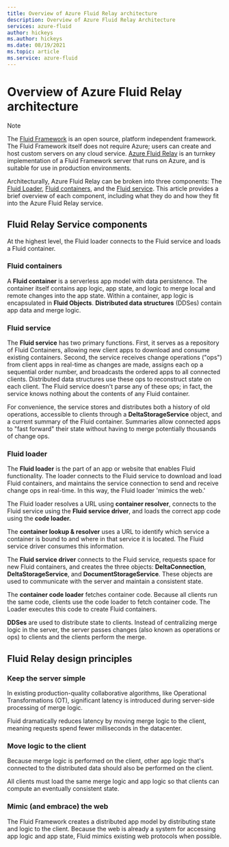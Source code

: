 ```yaml
---
title: Overview of Azure Fluid Relay architecture
description: Overview of Azure Fluid Relay Architecture
services: azure-fluid
author: hickeys
ms.author: hickeys
ms.date: 08/19/2021
ms.topic: article
ms.service: azure-fluid
---
```


# Overview of Azure Fluid Relay architecture

> [!NOTE]
> The [Fluid Framework](https://fluidframework.com/) is an open source, platform independent framework. The Fluid Framework itself does not require Azure; users can create and host custom servers on any cloud service. [Azure Fluid Relay](../overview/overview.md) is an turnkey implementation of a Fluid Framework server that runs on Azure, and is suitable for use in production environments.

Architecturally, Azure Fluid Relay can be broken into three components: The [Fluid Loader](), [Fluid containers](), and the [Fluid service](). This article provides a brief overview of each component, including what they do and how they fit into the Azure Fluid Relay service.

## Fluid Relay Service components

At the highest level, the Fluid loader connects to the Fluid service and loads a Fluid container.

### Fluid containers

A **Fluid container** is a serverless app model with data persistence. The container itself contains app logic, app state, and logic to merge local and remote changes into the app state. Within a container, app logic is encapsulated in **Fluid Objects**. **Distributed data structures** (DDSes) contain app data and merge logic.

### Fluid service

The **Fluid service** has two primary functions. First, it serves as a repository of Fluid Containers, allowing new client apps to download and consume existing containers. Second, the service receives change operations ("ops") from client apps in real-time as changes are made, assigns each op a sequential order number, and broadcasts the ordered apps to all connected clients. Distributed data structures use these ops to reconstruct state on each client. The Fluid service doesn't parse any of these ops; in fact, the service knows nothing about the contents of any Fluid container.

For convenience, the service stores and distributes both a history of old operations, accessible to clients through a **DeltaStorageService** object, and a current summary of the Fluid container. Summaries allow connected apps to "fast forward" their state without having to merge potentially thousands of change ops.

### Fluid loader

The **Fluid loader** is the part of an app or website that enables Fluid functionality. The loader connects to the Fluid service to download and load Fluid containers, and maintains the service connection to send and receive change ops in real-time. In this way, the Fluid loader 'mimics the web.'

The Fluid loader resolves a URL using **container resolver**, connects to the Fluid service using the **Fluid service driver**, and loads the correct app code using the **code loader.**

The **container lookup & resolver** uses a URL to identify which service a container is bound to and where in that service it is located. The Fluid service driver consumes this information.

The **Fluid service driver** connects to the Fluid service, requests space for new Fluid containers, and creates the three objects: **DeltaConnection**, **DeltaStorageService**, and **DocumentStorageService**. These objects are used to communicate with the server and maintain a consistent state.

The **container code loader** fetches container code. Because all clients run the same code, clients use the code loader to fetch container code. The Loader executes this code to create Fluid containers.

**DDSes** are used to distribute state to clients. Instead of centralizing merge logic in the server, the server passes changes (also known as operations or ops) to clients and the clients perform the merge.

## Fluid Relay design principles

### Keep the server simple

In existing production-quality collaborative algorithms, like Operational Transformations (OT), significant latency is introduced during server-side processing of merge logic.

Fluid dramatically reduces latency by moving merge logic to the client, meaning requests spend fewer milliseconds in the datacenter.

### Move logic to the client

Because merge logic is performed on the client, other app logic that's connected to the distributed data should also be performed on the client.

All clients must load the same merge logic and app logic so that clients can compute an eventually consistent state.

### Mimic (and embrace) the web

The Fluid Framework creates a distributed app model by distributing state and logic to the client. Because the web is already a system for accessing app logic and app state, Fluid mimics existing web protocols when possible.
